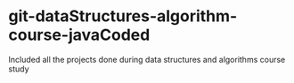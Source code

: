 # git-dataStructures-algorithm-course-javaCoded
Included all the projects done during data structures and algorithms course study
